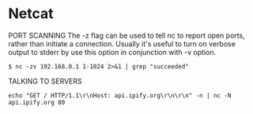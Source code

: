 # Netcat

PORT SCANNING
The -z flag can be used to tell nc to report open ports, rather than initiate a connection. Usually it's useful to turn on verbose output to stderr by use this option in conjunction with -v option.
```
$ nc -zv 192.168.0.1 1-1024 2>&1 | grep "succeeded"
```

TALKING TO SERVERS
```
echo "GET / HTTP/1.1\r\nHost: api.ipify.org\r\n\r\n" -n | nc -N api.ipify.org 80
```